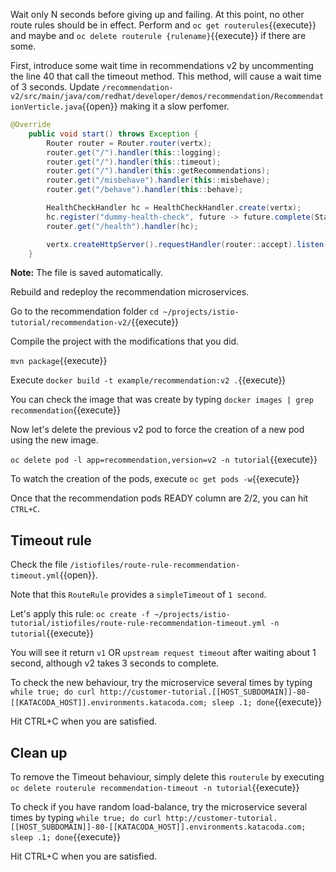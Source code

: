 Wait only N seconds before giving up and failing. At this point, no other route rules should be in effect. Perform and 
`oc get routerules`{{execute}} and maybe and `oc delete routerule {rulename}`{{execute}} if there are some.

First, introduce some wait time in recommendations v2 by uncommenting the line 40 that call the timeout method. This method, will cause a wait time of 3 seconds. Update `/recommendation-v2/src/main/java/com/redhat/developer/demos/recommendation/RecommendationVerticle.java`{{open}} making it a slow perfomer. 

```java
@Override
    public void start() throws Exception {
        Router router = Router.router(vertx);
        router.get("/").handler(this::logging);
        router.get("/").handler(this::timeout);
        router.get("/").handler(this::getRecommendations);
        router.get("/misbehave").handler(this::misbehave);
        router.get("/behave").handler(this::behave);

        HealthCheckHandler hc = HealthCheckHandler.create(vertx);
        hc.register("dummy-health-check", future -> future.complete(Status.OK()));
        router.get("/health").handler(hc);

        vertx.createHttpServer().requestHandler(router::accept).listen(8080);
    }
```

**Note:** The file is saved automatically.

Rebuild and redeploy the recommendation microservices.

Go to the recommendation folder `cd ~/projects/istio-tutorial/recommendation-v2/`{{execute}}

Compile the project with the modifications that you did.

`mvn package`{{execute}}

Execute `docker build -t example/recommendation:v2 .`{{execute}}

You can check the image that was create by typing `docker images | grep recommendation`{{execute}}

Now let's delete the previous v2 pod to force the creation of a new pod using the new image.

`oc delete pod -l app=recommendation,version=v2 -n tutorial`{{execute}}

To watch the creation of the pods, execute `oc get pods -w`{{execute}}

Once that the recommendation pods READY column are 2/2, you can hit `CTRL+C`. 

## Timeout rule

Check the file `/istiofiles/route-rule-recommendation-timeout.yml`{{open}}.

Note that this `RouteRule` provides a `simpleTimeout` of `1 second`.

Let's apply this rule: `oc create -f ~/projects/istio-tutorial/istiofiles/route-rule-recommendation-timeout.yml -n tutorial`{{execute}}

You will see it return `v1` OR `upstream request timeout` after waiting about 1 second, although v2 takes 3 seconds to complete.

To check the new behaviour, try the microservice several times by typing `while true; do curl http://customer-tutorial.[[HOST_SUBDOMAIN]]-80-[[KATACODA_HOST]].environments.katacoda.com; sleep .1; done`{{execute}}

Hit CTRL+C when you are satisfied.

## Clean up

To remove the Timeout behaviour, simply delete this `routerule` by executing `oc delete routerule recommendation-timeout -n tutorial`{{execute}}

To check if you have random load-balance, try the microservice several times by typing `while true; do curl http://customer-tutorial.[[HOST_SUBDOMAIN]]-80-[[KATACODA_HOST]].environments.katacoda.com; sleep .1; done`{{execute}}

Hit CTRL+C when you are satisfied.